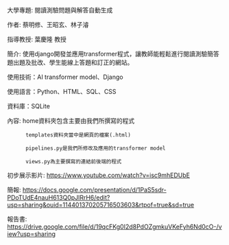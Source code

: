 大學專題: 閱讀測驗問題與解答自動生成


作者: 蔡明修、王昭玄、林子濬 


指導教授: 葉慶隆 教授


簡介: 使用django開發並應用transformer程式，讓教師能輕鬆進行閱讀測驗簡答題出題及批改、學生能線上答題和訂正的網站。

使用技術：AI transformer model、Django

使用語言：Python、HTML、SQL、CSS

資料庫：SQLite


內容: home資料夾包含主要由我們所撰寫的程式

          templates資料夾當中是網頁的檔案(.html)
          
          pipelines.py是我們所修改及應用的transformer model
          
          views.py為主要撰寫的連結前後端的程式


初步展示影片: https://www.youtube.com/watch?v=isc9mhEDUbE


簡報: https://docs.google.com/presentation/d/1PaS5sdr-PDoTUdE4nauH613Q0pJlRrH6/edit?usp=sharing&ouid=114401370205716503603&rtpof=true&sd=true


報告書: https://drive.google.com/file/d/19qcFKg0I2d8PdOZgmkuVKeFyh6Nd0cO-/view?usp=sharing
